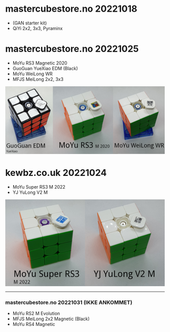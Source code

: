
# mastercubestore.no 20221018

- (GAN starter kit)
- QiYi 2x2, 3x3, Pyraminx


# mastercubestore.no 20221025

- MoYu RS3 Magnetic 2020
- GuoGuan YueXiao EDM (Black)
- MoYu WeiLong WR
- MFJS MeiLong 2x2, 3x3

![line](/images/Cubing/my-cubes/mastercubestore-20221025.png)


# kewbz.co.uk 20221024

- MoYu Super RS3 M 2022
- YJ YuLong V2 M

![line](/images/Cubing/my-cubes/kewbz-20221024.png)



---

### mastercubestore.no 20221031 (IKKE ANKOMMET)

- MoYu RS2 M Evolution
- MFJS MeiLong 2x2 Magnetic (Black)
- MoYu RS4 Magnetic





